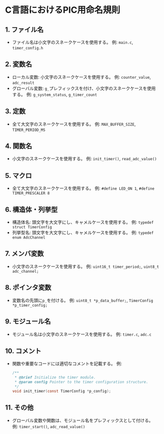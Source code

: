 # C言語におけるPIC用命名規則

## 1. ファイル名
- ファイル名は小文字のスネークケースを使用する。
    例: `main.c`, `timer_config.h`

## 2. 変数名
- ローカル変数: 小文字のスネークケースを使用する。
    例: `counter_value`, `adc_result`
- グローバル変数: `g_`プレフィックスを付け、小文字のスネークケースを使用する。
    例: `g_system_status`, `g_timer_count`

## 3. 定数
- 全て大文字のスネークケースを使用する。
    例: `MAX_BUFFER_SIZE`, `TIMER_PERIOD_MS`

## 4. 関数名
- 小文字のスネークケースを使用する。
    例: `init_timer()`, `read_adc_value()`

## 5. マクロ
- 全て大文字のスネークケースを使用する。
    例: `#define LED_ON 1`, `#define TIMER_PRESCALER 8`

## 6. 構造体・列挙型
- 構造体名: 頭文字を大文字にし、キャメルケースを使用する。
    例: `typedef struct TimerConfig`
- 列挙型名: 頭文字を大文字にし、キャメルケースを使用する。
    例: `typedef enum AdcChannel`

## 7. メンバ変数
- 小文字のスネークケースを使用する。
    例: `uint16_t timer_period;`, `uint8_t adc_channel;`

## 8. ポインタ変数
- 変数名の先頭に`p_`を付ける。
    例: `uint8_t *p_data_buffer;`, `TimerConfig *p_timer_config;`

## 9. モジュール名
- モジュール名は小文字のスネークケースを使用する。
    例: `timer.c`, `adc.c`

## 10. コメント
- 関数や重要なコードには適切なコメントを記載する。
    例:
    ```c
    /**
     * @brief Initialize the timer module.
     * @param config Pointer to the timer configuration structure.
     */
    void init_timer(const TimerConfig *p_config);
    ```

## 11. その他
- グローバル変数や関数は、モジュール名をプレフィックスとして付ける。
    例: `timer_start()`, `adc_read_value()`